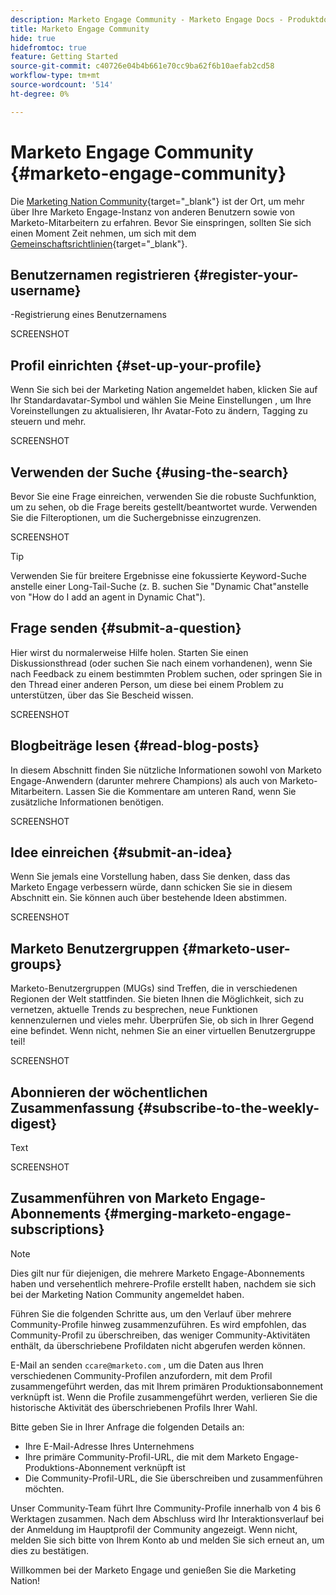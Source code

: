 ```yaml
---
description: Marketo Engage Community - Marketo Engage Docs - Produktdokumentation
title: Marketo Engage Community
hide: true
hidefromtoc: true
feature: Getting Started
source-git-commit: c40726e04b4b661e70cc9ba62f6b10aefab2cd58
workflow-type: tm+mt
source-wordcount: '514'
ht-degree: 0%

---
```


# Marketo Engage Community {#marketo-engage-community}

Die [Marketing Nation Community](https://nation.marketo.com/){target="_blank"} ist der Ort, um mehr über Ihre Marketo Engage-Instanz von anderen Benutzern sowie von Marketo-Mitarbeitern zu erfahren. Bevor Sie einspringen, sollten Sie sich einen Moment Zeit nehmen, um sich mit dem [Gemeinschaftsrichtlinien](https://nation.marketo.com/t5/community-guidelines/ct-p/community-guidelines){target="_blank"}.

## Benutzernamen registrieren {#register-your-username}

-Registrierung eines Benutzernamens

SCREENSHOT

## Profil einrichten {#set-up-your-profile}

Wenn Sie sich bei der Marketing Nation angemeldet haben, klicken Sie auf Ihr Standardavatar-Symbol und wählen Sie Meine Einstellungen , um Ihre Voreinstellungen zu aktualisieren, Ihr Avatar-Foto zu ändern, Tagging zu steuern und mehr.

SCREENSHOT

## Verwenden der Suche {#using-the-search}

Bevor Sie eine Frage einreichen, verwenden Sie die robuste Suchfunktion, um zu sehen, ob die Frage bereits gestellt/beantwortet wurde. Verwenden Sie die Filteroptionen, um die Suchergebnisse einzugrenzen.

SCREENSHOT

>[!TIP]
>
>Verwenden Sie für breitere Ergebnisse eine fokussierte Keyword-Suche anstelle einer Long-Tail-Suche (z. B. suchen Sie &quot;Dynamic Chat&quot;anstelle von &quot;How do I add an agent in Dynamic Chat&quot;).

## Frage senden {#submit-a-question}

Hier wirst du normalerweise Hilfe holen. Starten Sie einen Diskussionsthread (oder suchen Sie nach einem vorhandenen), wenn Sie nach Feedback zu einem bestimmten Problem suchen, oder springen Sie in den Thread einer anderen Person, um diese bei einem Problem zu unterstützen, über das Sie Bescheid wissen.

SCREENSHOT

## Blogbeiträge lesen {#read-blog-posts}

In diesem Abschnitt finden Sie nützliche Informationen sowohl von Marketo Engage-Anwendern (darunter mehrere Champions) als auch von Marketo-Mitarbeitern. Lassen Sie die Kommentare am unteren Rand, wenn Sie zusätzliche Informationen benötigen.

SCREENSHOT

## Idee einreichen {#submit-an-idea}

Wenn Sie jemals eine Vorstellung haben, dass Sie denken, dass das Marketo Engage verbessern würde, dann schicken Sie sie in diesem Abschnitt ein. Sie können auch über bestehende Ideen abstimmen.

SCREENSHOT

## Marketo Benutzergruppen {#marketo-user-groups}

Marketo-Benutzergruppen (MUGs) sind Treffen, die in verschiedenen Regionen der Welt stattfinden. Sie bieten Ihnen die Möglichkeit, sich zu vernetzen, aktuelle Trends zu besprechen, neue Funktionen kennenzulernen und vieles mehr. Überprüfen Sie, ob sich in Ihrer Gegend eine befindet. Wenn nicht, nehmen Sie an einer virtuellen Benutzergruppe teil!

SCREENSHOT

## Abonnieren der wöchentlichen Zusammenfassung {#subscribe-to-the-weekly-digest}

Text

SCREENSHOT

## Zusammenführen von Marketo Engage-Abonnements {#merging-marketo-engage-subscriptions}

>[!NOTE]
>
>Dies gilt nur für diejenigen, die mehrere Marketo Engage-Abonnements haben und versehentlich mehrere-Profile erstellt haben, nachdem sie sich bei der Marketing Nation Community angemeldet haben.

Führen Sie die folgenden Schritte aus, um den Verlauf über mehrere Community-Profile hinweg zusammenzuführen. Es wird empfohlen, das Community-Profil zu überschreiben, das weniger Community-Aktivitäten enthält, da überschriebene Profildaten nicht abgerufen werden können.

E-Mail an senden `ccare@marketo.com` , um die Daten aus Ihren verschiedenen Community-Profilen anzufordern, mit dem Profil zusammengeführt werden, das mit Ihrem primären Produktionsabonnement verknüpft ist. Wenn die Profile zusammengeführt werden, verlieren Sie die historische Aktivität des überschriebenen Profils Ihrer Wahl.

Bitte geben Sie in Ihrer Anfrage die folgenden Details an:

* Ihre E-Mail-Adresse Ihres Unternehmens
* Ihre primäre Community-Profil-URL, die mit dem Marketo Engage-Produktions-Abonnement verknüpft ist
* Die Community-Profil-URL, die Sie überschreiben und zusammenführen möchten.

Unser Community-Team führt Ihre Community-Profile innerhalb von 4 bis 6 Werktagen zusammen. Nach dem Abschluss wird Ihr Interaktionsverlauf bei der Anmeldung im Hauptprofil der Community angezeigt. Wenn nicht, melden Sie sich bitte von Ihrem Konto ab und melden Sie sich erneut an, um dies zu bestätigen.

<p>

Willkommen bei der Marketo Engage und genießen Sie die Marketing Nation!
